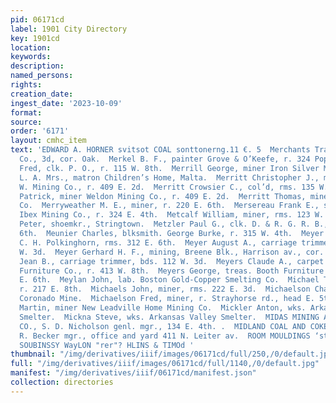 ```yaml
---
pid: 06171cd
label: 1901 City Directory
key: 1901cd
location: 
keywords: 
description: 
named_persons: 
rights: 
creation_date: 
ingest_date: '2023-10-09'
format: 
source: 
order: '6171'
layout: cmhc_item
text: 'EDWARD A. HORNER svitsot COAL sonttonerng.11 €. 5  Merchants Transfer & Storage
  Co., 3d, cor. Oak.  Merkel B. F., painter Grove & O’Keefe, r. 324 Poplar.  Merrill
  Fred, clk. P. O., r. 115 W. 8th.  Merrill George, miner Iron Silver Mining Co.  Merrillate
  L. A. Mrs., matron Children’s Home, Malta.  Merritt Christopher J., miner A. M.
  W. Mining Co., r. 409 E. 2d.  Merritt Crowsier C., col’d, rms. 135 W. 2d.  Merritt
  Patrick, miner Weldon Mining Co., r. 409 E. 2d.  Merritt Thomas, miner Ibex Mining
  Co.  Merryweather M. E., miner, r. 220 E. 6th.  Mersereau Frank E., stenographer
  Ibex Mining Co., r. 324 E. 4th.  Metcalf William, miner, rms. 123 W. 2d.  Metras
  Peter, shoemkr., Stringtown.  Metzler Paul G., clk. D. & R. G. R. B., r. 204 W.
  6th.  Meunier Charles, blksmith. George Burke, r. 315 W. 4th.  Meyer Andrew, butcher
  C. H. Polkinghorn, rms. 312 E. 6th.  Meyer August A., carriage trimmer, bds. 112
  W. 3d.  Meyer Gerhard H. F., mining, Breene Blk., Harrison av., cor. 4th.  Meyer
  Jean B., carriage trimmer, bds. 112 W. 3d.  Meyers Claude A., carpet layer Booth
  Furniture Co., r. 413 W. 8th.  Meyers George, treas. Booth Furniture Co., 114-116
  E. 6th.  Meylan John, lab. Boston Gold-Copper Smelting Co.  Michael Tona P., mining,
  r. 217 E. 8th.  Michaels John, miner, rms. 222 E. 3d.  Michaelson Charles, miner
  Coronado Mine.  Michaelson Fred, miner, r. Strayhorse rd., head E. 5th.  Michalich
  Martin, miner New Leadville Home Mining Co.  Mickler Anton, wks. Arkansas Valley
  Smelter.  Mickna Steve, wks. Arkansas Valley Smelter.  MIDAS MINING AND LEASING
  CO., S. D. Nicholson genl. mgr., 134 E. 4th. .  MIDLAND COAL AND COKE CO., George
  R. Becker mgr., office and yard 411 N. Leiter av.  ROOM MOULDINGS ‘ster J. J. QUINN  0)
  SOUBINSSY WayLON "rer"? HLINS & TIMOd '
thumbnail: "/img/derivatives/iiif/images/06171cd/full/250,/0/default.jpg"
full: "/img/derivatives/iiif/images/06171cd/full/1140,/0/default.jpg"
manifest: "/img/derivatives/iiif/06171cd/manifest.json"
collection: directories
---
```

